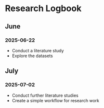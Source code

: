 # Research Logbook

## June

### 2025-06-22
- Conduct a literature study
- Explore the datasets

## July

### 2025-07-02
- Conduct further literature studies
- Create a simple workflow for research work